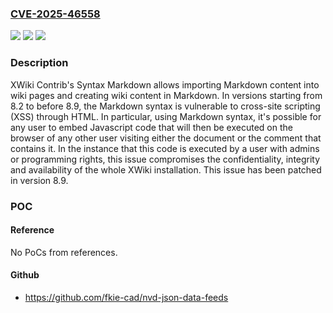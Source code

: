 ### [CVE-2025-46558](https://cve.mitre.org/cgi-bin/cvename.cgi?name=CVE-2025-46558)
![](https://img.shields.io/static/v1?label=Product&message=syntax-markdown&color=blue)
![](https://img.shields.io/static/v1?label=Version&message=%3D%20%3E%3D%208.2%2C%20%3C%208.9%20&color=brighgreen)
![](https://img.shields.io/static/v1?label=Vulnerability&message=CWE-79%3A%20Improper%20Neutralization%20of%20Input%20During%20Web%20Page%20Generation%20('Cross-site%20Scripting')&color=brighgreen)

### Description

XWiki Contrib's Syntax Markdown allows importing Markdown content into wiki pages and creating wiki content in Markdown. In versions starting from 8.2 to before 8.9, the Markdown syntax is vulnerable to cross-site scripting (XSS) through HTML. In particular, using Markdown syntax, it's possible for any user to embed Javascript code that will then be executed on the browser of any other user visiting either the document or the comment that contains it. In the instance that this code is executed by a user with admins or programming rights, this issue compromises the confidentiality, integrity and availability of the whole XWiki installation. This issue has been patched in version 8.9.

### POC

#### Reference
No PoCs from references.

#### Github
- https://github.com/fkie-cad/nvd-json-data-feeds

